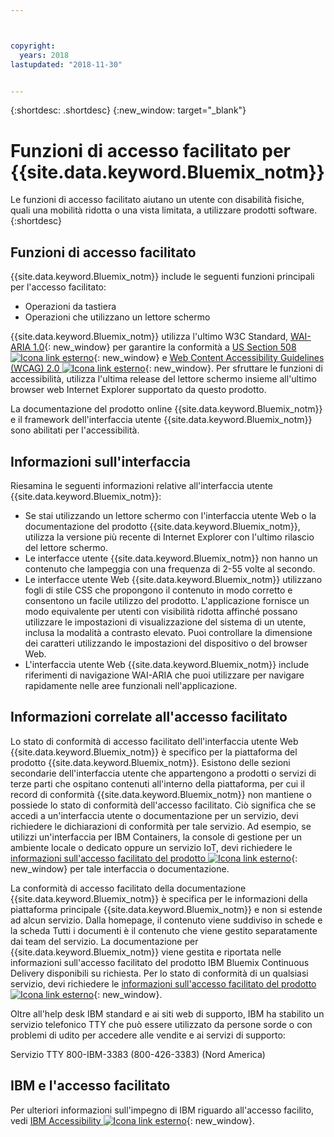 ```yaml
---



copyright:
  years: 2018
lastupdated: "2018-11-30"


---
```


{:shortdesc: .shortdesc}
{:new_window: target="_blank"}

# Funzioni di accesso facilitato per {{site.data.keyword.Bluemix_notm}}

Le funzioni di accesso facilitato aiutano un utente con disabilità fisiche, quali una mobilità ridotta o una vista limitata, a utilizzare prodotti software.
{:shortdesc}

## Funzioni di accesso facilitato

{{site.data.keyword.Bluemix_notm}} include le seguenti funzioni principali per l'accesso facilitato:

* Operazioni da tastiera
* Operazioni che utilizzano un lettore schermo

{{site.data.keyword.Bluemix_notm}} utilizza l'ultimo W3C Standard, [WAI-ARIA 1.0](http://www.w3.org/TR/wai-aria/){: new_window} per garantire la conformità a [US Section 508 ![Icona link esterno](../../icons/launch-glyph.svg "Icona link esterno")](https://www.access-board.gov/guidelines-and-standards/communications-and-it/about-the-section-508-standards/section-508-standards){: new_window} e [Web Content Accessibility Guidelines (WCAG) 2.0 ![Icona link esterno](../../icons/launch-glyph.svg "Icona link esterno")](http://www.w3.org/TR/WCAG20/){: new_window}. Per sfruttare le funzioni di accessibilità, utilizza l'ultima release del lettore schermo insieme all'ultimo browser web Internet Explorer supportato da questo prodotto.

La documentazione del prodotto online {{site.data.keyword.Bluemix_notm}} e il framework dell'interfaccia utente {{site.data.keyword.Bluemix_notm}} sono abilitati per l'accessibilità. 


## Informazioni sull'interfaccia
 
Riesamina le seguenti informazioni relative all'interfaccia utente {{site.data.keyword.Bluemix_notm}}:

* Se stai utilizzando un lettore schermo con l'interfaccia utente Web o la documentazione del prodotto {{site.data.keyword.Bluemix_notm}}, utilizza la versione più recente di Internet Explorer con l'ultimo rilascio del lettore schermo. 
* Le interfacce utente {{site.data.keyword.Bluemix_notm}} non hanno un contenuto che lampeggia con una frequenza di 2-55 volte al secondo.
* Le interfacce utente Web {{site.data.keyword.Bluemix_notm}} utilizzano fogli di stile CSS che propongono il contenuto in modo corretto e consentono un facile utilizzo del prodotto. L'applicazione fornisce un modo equivalente per utenti con visibilità ridotta affinché possano utilizzare le impostazioni di visualizzazione del sistema di un utente, inclusa la modalità a contrasto elevato. Puoi controllare la dimensione dei caratteri utilizzando le impostazioni del dispositivo o del browser Web.
* L'interfaccia utente Web {{site.data.keyword.Bluemix_notm}} include riferimenti di navigazione WAI-ARIA che puoi utilizzare per navigare rapidamente nelle aree funzionali nell'applicazione.


## Informazioni correlate all'accesso facilitato

Lo stato di conformità di accesso facilitato dell'interfaccia utente Web {{site.data.keyword.Bluemix_notm}} è specifico per la piattaforma del prodotto {{site.data.keyword.Bluemix_notm}}. Esistono delle sezioni secondarie dell'interfaccia utente che appartengono a prodotti o servizi di terze parti che ospitano contenuti all'interno della piattaforma, per cui il record di conformità {{site.data.keyword.Bluemix_notm}} non mantiene o possiede lo stato di conformità dell'accesso facilitato. Ciò significa che se accedi a un'interfaccia utente o documentazione per un servizio, devi richiedere le dichiarazioni di conformità per tale servizio. Ad esempio, se utilizzi un'interfaccia per IBM Containers, la console di gestione per un ambiente locale o dedicato oppure un servizio IoT, devi richiedere le [informazioni sull'accesso facilitato del prodotto ![Icona link esterno](../../icons/launch-glyph.svg "Icona link esterno")](http://www-03.ibm.com/able/product_accessibility/index.html){: new_window} per tale interfaccia o documentazione.

La conformità di accesso facilitato della documentazione {{site.data.keyword.Bluemix_notm}} è specifica per le informazioni della piattaforma principale {{site.data.keyword.Bluemix_notm}} e non si estende ad alcun servizio. Dalla homepage, il contenuto viene suddiviso in schede e la scheda Tutti i documenti è il contenuto che viene gestito separatamente dai team del servizio. La documentazione per {{site.data.keyword.Bluemix_notm}} viene gestita e riportata nelle informazioni sull'accesso facilitato del prodotto IBM Bluemix Continuous Delivery disponibili su richiesta. Per lo stato di conformità di un qualsiasi servizio, devi richiedere le [informazioni sull'accesso facilitato del prodotto ![Icona link esterno](../../icons/launch-glyph.svg "Icona link esterno")](http://www-03.ibm.com/able/product_accessibility/index.html){: new_window}.

Oltre all'help desk IBM standard e ai siti web di supporto, IBM ha stabilito un servizio telefonico TTY che può essere utilizzato da persone sorde o con problemi di udito per accedere alle vendite e ai servizi di supporto:

Servizio TTY
800-IBM-3383 (800-426-3383)
(Nord America)

## IBM e l'accesso facilitato

Per ulteriori informazioni sull'impegno di IBM riguardo all'accesso facilito, vedi [IBM Accessibility ![Icona link esterno](../../icons/launch-glyph.svg "Icona link esterno")](http://www.ibm.com/able){: new_window}.

